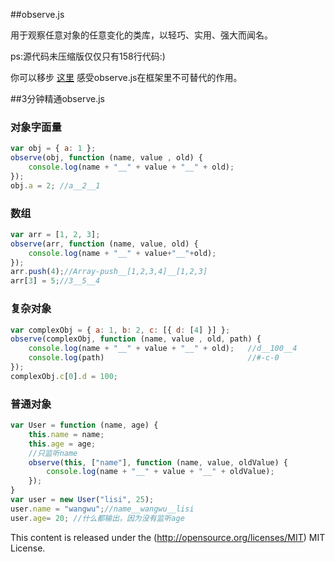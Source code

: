 ##observe.js

用于观察任意对象的任意变化的类库，以轻巧、实用、强大而闻名。

ps:源代码未压缩版仅仅只有158行代码:)

你可以移步 [这里](http://alloyteam.github.io/Nuclear/) 感受observe.js在框架里不可替代的作用。

##3分钟精通observe.js

### 对象字面量
```javascript
var obj = { a: 1 };
observe(obj, function (name, value , old) {
    console.log(name + "__" + value + "__" + old);
});
obj.a = 2; //a__2__1 
```

### 数组
```javascript
var arr = [1, 2, 3];
observe(arr, function (name, value, old) {
    console.log(name + "__" + value+"__"+old);
});
arr.push(4);//Array-push__[1,2,3,4]__[1,2,3] 
arr[3] = 5;//3__5__4
```

### 复杂对象
```javascript
var complexObj = { a: 1, b: 2, c: [{ d: [4] }] };
observe(complexObj, function (name, value , old, path) {
    console.log(name + "__" + value + "__" + old);   //d__100__4 
	console.log(path)	                             //#-c-0
});
complexObj.c[0].d = 100;
```
### 普通对象
```javascript
var User = function (name, age) {
    this.name = name;
    this.age = age;
    //只监听name
    observe(this, ["name"], function (name, value, oldValue) {
        console.log(name + "__" + value + "__" + oldValue);
    });
}
var user = new User("lisi", 25);
user.name = "wangwu";//name__wangwu__lisi 
user.age= 20; //什么都输出，因为没有监听age
```


This content is released under the (http://opensource.org/licenses/MIT) MIT License.


